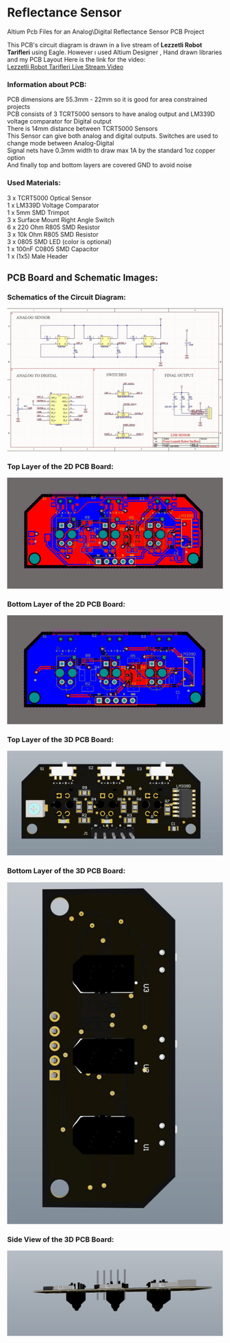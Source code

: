 # Reflectance Sensor
  Altium Pcb Files for an Analog\Digital Reflectance Sensor PCB Project <br/> 


 This PCB's circuit diagram is drawn in a live stream of **Lezzetli Robot Tarifleri** using Eagle. However ı used Altium Designer , Hand drawn libraries and my PCB Layout  Here is the link for the video: <br/>
 [Lezzetli Robot Tarifleri Live Stream Video](https://www.youtube.com/watch?v=9LjlimJPSmQ&list=PL1J0y2v7mkQwIRymLEhKmlK43SL4sJul3&index=7&t=1796s)
  
  ### Information about PCB:
  
 PCB dimensions are 55.3mm - 22mm so it is good for area constrained projects <br/>
 PCB consists of 3 TCRT5000 sensors to have analog output and LM339D voltage comparator for Digital output <br/>
 There is 14mm distance between TCRT5000 Sensors <br/>
 This Sensor can give both analog and digital outputs. Switches are used to change mode between Analog-Digital <br/>
 Signal nets have 0.3mm width to draw max 1A by the standard 1oz copper option <br/>
 And finally top and bottom layers are covered GND to avoid noise <br/>
 
  ### Used Materials:
 3 x TCRT5000 Optical Sensor <br/>
 1 x LM339D Voltage Comparator <br/>
 1 x 5mm SMD Trimpot <br/>
 3 x Surface Mount Right Angle Switch <br/> 
 6 x 220 Ohm R805 SMD Resistor <br/>
 3 x 10k Ohm R805 SMD Resistor <br/>
 3 x 0805 SMD LED (color is optional) <br/>
 1 x 100nF C0805 SMD Capacitor  <br/>
 1 x (1x5) Male Header <br/>
 
  ## PCB Board and Schematic Images:
 ### Schematics of the Circuit Diagram:
 ![banner resmi](https://github.com/YavuzSelimKiziltas/Reflectance-Sensor/blob/main/Images/Schematic.jpg)
 ### Top Layer of the 2D PCB Board:
 ![banner resmi](https://github.com/YavuzSelimKiziltas/Reflectance-Sensor/blob/main/Images/Top%20View%202D.jpg)
 ### Bottom Layer of the 2D PCB Board:
 ![banner resmi](https://github.com/YavuzSelimKiziltas/Reflectance-Sensor/blob/main/Images/Bottom%20View%202D.jpg)
  ### Top Layer of the 3D PCB Board:
 ![banner resmi](https://github.com/YavuzSelimKiziltas/Reflectance-Sensor/blob/main/Images/Top%20View%203D.jpg)
 ### Bottom Layer of the 3D PCB Board:
 ![banner resmi](https://github.com/YavuzSelimKiziltas/Reflectance-Sensor/blob/main/Images/Bottom%20View%203D.jpg)
  ### Side View of the 3D PCB Board:
 ![banner resmi](https://github.com/YavuzSelimKiziltas/Reflectance-Sensor/blob/main/Images/Side%20View%203D.jpg)
